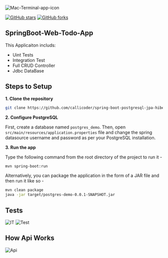 ![Mac-Terminal-app-icon](https://github.com/user-attachments/assets/c484806f-bc07-4cc4-b43d-7b5619cdade7)

[![GitHub stars](https://img.shields.io/github/stars/iampawan/FlutterExampleApps.svg?style=social&label=Star)](https://github.com/amirziyacode)
[![GitHub forks](https://img.shields.io/github/forks/iampawan/FlutterExampleApps.svg?style=social&label=Fork)](https://github.com/amirziyacode?tab=repositories)

## SpringBoot-Web-Todo-App
This Applicaiton includs:
  - Uint Tests
  - Integration Test
  - Full CRUD Controller
  - Jdbc DataBase

## Steps to Setup

**1. Clone the repository**

```bash
git clone https://github.com/callicoder/spring-boot-postgresql-jpa-hibernate-rest-api-demo.git
```

**2. Configure PostgreSQL**

First, create a database named `postgres_demo`. Then, open `src/main/resources/application.properties` file and change the spring datasource username and password as per your PostgreSQL installation.

**3. Run the app**

Type the following command from the root directory of the project to run it -

```bash
mvn spring-boot:run
```

Alternatively, you can package the application in the form of a JAR file and then run it like so -

```bash
mvn clean package
java -jar target/postgres-demo-0.0.1-SNAPSHOT.jar
```

## Tests
![IT](https://github.com/user-attachments/assets/190db404-95ea-4fd8-914a-0e372a5d3d69)
![Test](https://github.com/user-attachments/assets/d873e911-47b3-4b77-925d-7e4e38719934)


## How Api Works 
![Api](https://github.com/user-attachments/assets/0b1506f9-ad1d-4c95-a789-9fdd8e1379a8)
